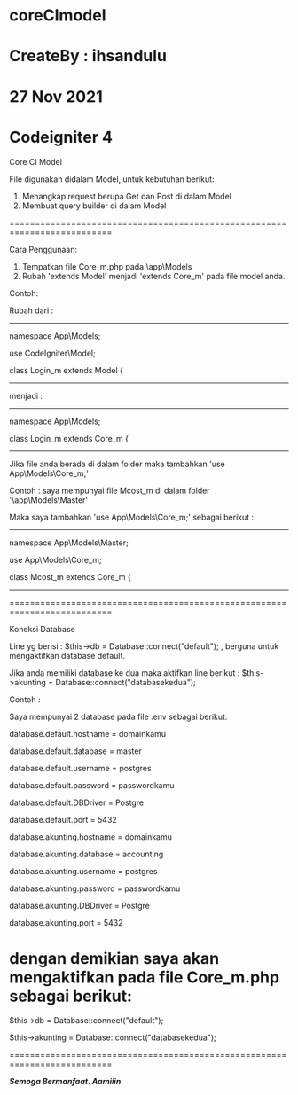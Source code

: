 # coreCImodel

# CreateBy : ihsandulu

# 27 Nov 2021

# Codeigniter 4

Core CI Model

File digunakan didalam Model, untuk kebutuhan berikut:

1. Menangkap request berupa Get dan Post di dalam Model
2. Membuat query builder di dalam Model

==========================================================================

Cara Penggunaan:

1. Tempatkan file Core_m.php pada \app\Models
2. Rubah 'extends Model' menjadi 'extends Core_m' pada file model anda.

Contoh:

Rubah dari :

---

namespace App\Models;

use CodeIgniter\Model;

class Login_m extends Model
{

---

menjadi :

---

namespace App\Models;

class Login_m extends Core_m
{

---

Jika file anda berada di dalam folder maka tambahkan 'use App\Models\Core_m;'

Contoh : saya mempunyai file Mcost_m di dalam folder '\app\Models\Master'

Maka saya tambahkan 'use App\Models\Core_m;' sebagai berikut :

---

namespace App\Models\Master;

use App\Models\Core_m;

class Mcost_m extends Core_m
{

---

==========================================================================

Koneksi Database

Line yg berisi : $this->db = Database::connect("default"); , berguna untuk mengaktifkan database default.

Jika anda memiliki database ke dua maka aktifkan line berikut : $this->akunting = Database::connect("databasekedua");

Contoh :

Saya mempunyai 2 database pada file .env sebagai berikut:

database.default.hostname = domainkamu

database.default.database = master

database.default.username = postgres

database.default.password = passwordkamu

database.default.DBDriver = Postgre

database.default.port = 5432

database.akunting.hostname = domainkamu

database.akunting.database = accounting

database.akunting.username = postgres

database.akunting.password = passwordkamu

database.akunting.DBDriver = Postgre

database.akunting.port = 5432

# dengan demikian saya akan mengaktifkan pada file Core_m.php sebagai berikut:

$this->db = Database::connect("default");

$this->akunting = Database::connect("databasekedua");

==========================================================================

**_Semoga Bermanfaat. Aamiiin_**
